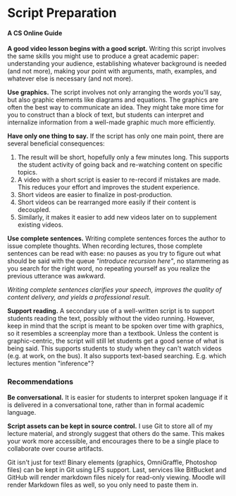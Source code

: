 # Script Preparation
#### A CS Online Guide

**A good video lesson begins with a good script.** Writing this script
involves the same skills you might use to produce a great academic
paper: understanding your audience, establishing whatever background
is needed (and not more), making your point with arguments, math,
examples, and whatever else is necessary (and not more).

**Use graphics.** The script involves not only arranging the words
you'll say, but also graphic elements like diagrams and equations. The
graphics are often the best way to communicate an idea. They might
take more time for you to construct than a block of text, but students
can interpret and internalize information from a well-made graphic
much more efficiently.

**Have only one thing to say.** If the script has only one main point,
there are several beneficial consequences:

1. The result will be short, hopefully only a few minutes long. This
   supports the student activity of going back and re-watching content
   on specific topics.
1. A video with a short script is easier to re-record if mistakes are
   made. This reduces your effort and improves the student experience.
1. Short videos are easier to finalize in post-production.
1. Short videos can be rearranged more easily if their content is
   decoupled.
1. Similarly, it makes it easier to add new videos later on to
   supplement existing videos.

**Use complete sentences.** Writing complete sentences forces the
author to issue complete thoughts. When recording lectures, those
complete sentences can be read with ease: no pauses as you try to
figure out what should be said with the queue _"introduce recursion
here"_, no stammering as you search for the right word, no repeating
yourself as you realize the previous utterance was awkward. 

_Writing complete sentences clarifies your speech, improves the
quality of content delivery, and yields a professional result._

**Support reading.** A secondary use of a well-written script is to
support students reading the text, possibly without the video
running. However, keep in mind that the script is meant to be spoken
over time with graphics, so it resembles a screenplay more than a
textbook. Unless the content is graphic-centric, the script will still
let students get a good sense of what is being said. This supports
students to study when they can't watch videos (e.g. at work, on the
bus). It also supports text-based searching. E.g. which lectures
mention "inference"?

### Recommendations

**Be conversational.** It is easier for students to interpret spoken
language if it is delivered in a conversational tone, rather than in
formal academic language. 

**Script assets can be kept in source control.** I use Git to store
all of my lecture material, and strongly suggest that others do the
same. This makes your work more accessible, and encourages there to be
a single place to collaborate over course artifacts.

Git isn't just for text! Binary elements (graphics, OmniGraffle,
Photoshop files) can be kept in Git using LFS support. Last, services
like BitBucket and GitHub will render markdown files nicely for
read-only viewing. Moodle will render Markdown files as well, so you
only need to paste them in.

